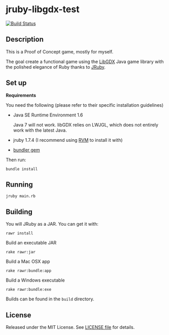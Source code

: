 jruby-libgdx-test
=================
[![Build Status](https://travis-ci.org/rafaelgonzalez/jruby-libgdx-test.png?branch=master)](https://travis-ci.org/rafaelgonzalez/jruby-libgdx-test)

## Description ##

This is a Proof of Concept game, mostly for myself.

The goal create a functional game using the [LibGDX](http://libgdx.badlogicgames.com/) Java game library with the polished elegance of Ruby thanks to [JRuby](http://jruby.org/).

## Set up ##

**Requirements**

You need the following (please refer to their specific installation guidelines)

- Java SE Runtime Environment 1.6

  Java 7 will not work. libGDX relies on LWJGL, which does not entirely work with the latest Java.

- jruby 1.7.4 (I recommend using [RVM](http://rvm.io/) to install it with)
- [bundler gem](https://github.com/bundler/bundler)

Then run:

    bundle install

## Running ##

    jruby main.rb

## Building ##

You will JRuby as a JAR. You can get it with:

    rawr install

Build an executable JAR

    rake rawr:jar

Build a Mac OSX app

    rake rawr:bundle:app

Build a Windows executable

    rake rawr:bundle:exe

Builds can be found in the `build` directory.

## License ##

Released under the MIT License. See [LICENSE file](LICENSE) for details.
